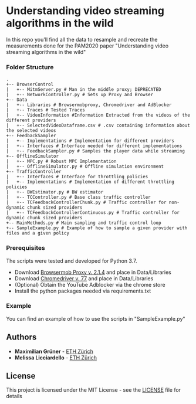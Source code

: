 # Understanding video streaming algorithms in the wild

In this repo you'll find all the data to resample and recreate the measurements done
for the PAM2020 paper "Understanding video streaming algorithms in the wild"

### Folder Structure
```
.
+-- BrowserControl
|   +-- MitmServer.py # Man in the middle proxy; DEPRECATED
|   +-- NetworkController.py # Sets up Proxy and Browser
+-- Data
|   +-- Libraries # Browsermobproxy, Chromedriver and AdBlocker
|   +-- Traces # Tested Traces
|   +-- VideoInformation #Information Extracted from the videos of the different providers
|   +-- SelectedVideoDataframe.csv # .csv containing information about the selected videos
+-- FeedbackSampler
|   +-- Implementations # Implementation for different providers
|   +-- Interfaces # Interface needed for different implementations
|   +-- FeedbackSampler.py # Samples the player data while streaming
+-- OfflineSimulator
|   +-- MPC.py # Robust MPC Implementation 
|   +-- OfflineSimulator.py # Offline simulation environment 
+-- TrafficController
|   +-- Interfaces # Interface for throttling policies
|   +-- Implementations # Implementation of different throttling policies
|   +-- BWEstimator.py # BW estimator 
|   +-- TCController.py # Base class traffic controller
|   +-- TCFeedbackControllerChunk.py # Traffic controller for non-dynamic chunk sized providers
|   +-- TCFeedbackControllerContinuous.py # Traffic controller for dynamic chunk sized providers
+-- MainMethods.py # Main sampling and traffic control loop
+-- SampleExample.py # Example of how to sample a given provider with files and a given policy
```

### Prerequisites
The scripts were tested and developed for Python 3.7. 
* Download [Browsermob Proxy v. 2.1.4](https://bmp.lightbody.net/) and place in Data/Libraries
* Download [Chromedriver v. 77](https://chromedriver.chromium.org/) and place in Data/Libraries
* (Optional) Obtain the YouTube Adblocker via the chrome store 
* Install the python packages needed via requirements.txt

### Example

You can find an example of how to use the scripts in "SampleExample.py"

## Authors

* **Maximilian Grüner** - [ETH Zürich](mgruener@ethz.ch)
* **Melissa Licciardello** - [ETH Zürich](melissa.licciardello@inf.ethz.ch)


## License

This project is licensed under the MIT License - see the [LICENSE](LICENSE.md) file for details


